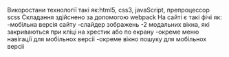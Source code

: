Викоростани технології такі як:html5, css3, javaScript, препроцессор scss 
Складання здійснено за допомогою webpack
На сайті є такі фічі як:
-мобільна версія сайту
-слайдер зображень
-2 модальних вікна, які закриваються при кліці на хрестик або по екрану 
-окреме меню навігації для мобільнох версіі
-окреме вікно пошуку для мобільнох версіі

